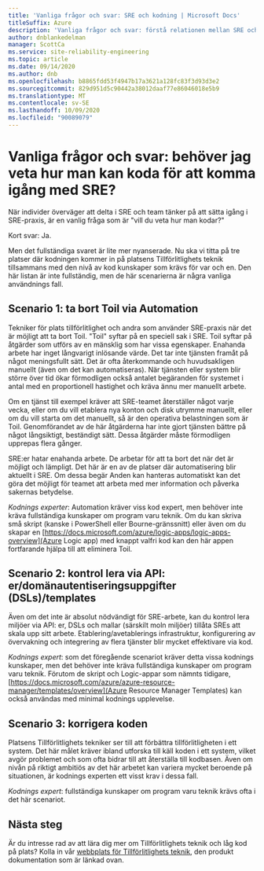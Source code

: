 ```yaml
---
title: 'Vanliga frågor och svar: SRE och kodning | Microsoft Docs'
titleSuffix: Azure
description: 'Vanliga frågor och svar: förstå relationen mellan SRE och kodning'
author: dnblankedelman
manager: ScottCa
ms.service: site-reliability-engineering
ms.topic: article
ms.date: 09/14/2020
ms.author: dnb
ms.openlocfilehash: b8865fdd53f4947b17a3621a128fc83f3d93d3e2
ms.sourcegitcommit: 829d951d5c90442a38012daaf77e86046018e5b9
ms.translationtype: MT
ms.contentlocale: sv-SE
ms.lasthandoff: 10/09/2020
ms.locfileid: "90089079"
---
```

# <a name="frequently-asked-questions-do-i-need-to-know-how-to-code-to-get-involved-with-sre"></a>Vanliga frågor och svar: behöver jag veta hur man kan koda för att komma igång med SRE?

När individer överväger att delta i SRE och team tänker på att sätta igång i SRE-praxis, är en vanlig fråga som är "vill du veta hur man kodar?"

Kort svar: Ja. 

Men det fullständiga svaret är lite mer nyanserade. Nu ska vi titta på tre platser där kodningen kommer in på platsens Tillförlitlighets teknik tillsammans med den nivå av kod kunskaper som krävs för var och en. Den här listan är inte fullständig, men de här scenarierna är några vanliga användnings fall.

## <a name="scenario-1-removing-toil-through-automation"></a>Scenario 1: ta bort Toil via Automation

Tekniker för plats tillförlitlighet och andra som använder SRE-praxis när det är möjligt att ta bort Toil. "Toil" syftar på en speciell sak i SRE. Toil syftar på åtgärder som utförs av en mänsklig som har vissa egenskaper. Enahanda arbete har inget långvarigt inlösande värde. Det tar inte tjänsten framåt på något meningsfullt sätt. Det är ofta återkommande och huvudsakligen manuellt (även om det kan automatiseras). När tjänsten eller system blir större över tid ökar förmodligen också antalet begäranden för systemet i antal med en proportionell hastighet och kräva ännu mer manuellt arbete.

Om en tjänst till exempel kräver att SRE-teamet återställer något varje vecka, eller om du vill etablera nya konton och disk utrymme manuellt, eller om du vill starta om det manuellt, så är den operativa belastningen som är Toil. Genomförandet av de här åtgärderna har inte gjort tjänsten bättre på något långsiktigt, beständigt sätt. Dessa åtgärder måste förmodligen upprepas flera gånger.

SRE:er hatar enahanda arbete. De arbetar för att ta bort det när det är möjligt och lämpligt. Det här är en av de platser där automatisering blir aktuellt i SRE. Om dessa begär Anden kan hanteras automatiskt kan det göra det möjligt för teamet att arbeta med mer information och påverka sakernas betydelse.

*Kodnings experter*: Automation kräver viss kod expert, men behöver inte kräva fullständiga kunskaper om program varu teknik. Om du kan skriva små skript (kanske i PowerShell eller Bourne-gränssnitt) eller även om du skapar en [https://docs.microsoft.com/azure/logic-apps/logic-apps-overview](Azure Logic app) med knappt valfri kod kan den här appen fortfarande hjälpa till att eliminera Toil.

## <a name="scenario-2-control-through-apisdomain-specific-languages-dslstemplates"></a>Scenario 2: kontrol lera via API: er/domänautentiseringsuppgifter (DSLs)/templates

Även om det inte är absolut nödvändigt för SRE-arbete, kan du kontrol lera miljöer via API: er, DSLs och mallar (särskilt moln miljöer) tillåta SREs att skala upp sitt arbete. Etablering/avetablerings infrastruktur, konfigurering av övervakning och integrering av flera tjänster blir mycket effektivare via kod.

*Kodnings expert*: som det föregående scenariot kräver detta vissa kodnings kunskaper, men det behöver inte kräva fullständiga kunskaper om program varu teknik. Förutom de skript och Logic-appar som nämnts tidigare, [https://docs.microsoft.com/azure/azure-resource-manager/templates/overview](Azure Resource Manager Templates) kan också användas med minimal kodnings upplevelse.

## <a name="scenario-3-fixing-the-code"></a>Scenario 3: korrigera koden

Platsens Tillförlitlighets tekniker ser till att förbättra tillförlitligheten i ett system. Det här målet kräver ibland utforska till käll koden i ett system, vilket avgör problemet och som ofta bidrar till att återställa till kodbasen. Även om nivån på riktigt ambitiös av det här arbetet kan variera mycket beroende på situationen, är kodnings experten ett visst krav i dessa fall.

*Kodnings expert*: fullständiga kunskaper om program varu teknik krävs ofta i det här scenariot.


## <a name="next-steps"></a>Nästa steg

Är du intresse rad av att lära dig mer om Tillförlitlighets teknik och låg kod på plats? Kolla in vår [webbplats för Tillförlitlighets teknik](../index.yml), den produkt dokumentation som är länkad ovan.
